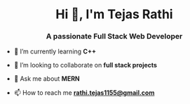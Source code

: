 <h1 align="center">Hi 👋, I'm Tejas Rathi</h1>
<h3 align="center">A passionate Full Stack Web Developer</h3>


- 🌱 I’m currently learning **C++**

- 👯 I’m looking to collaborate on **full stack projects**

- 💬 Ask me about **MERN**

- 📫 How to reach me **rathi.tejas1155@gmail.com**


